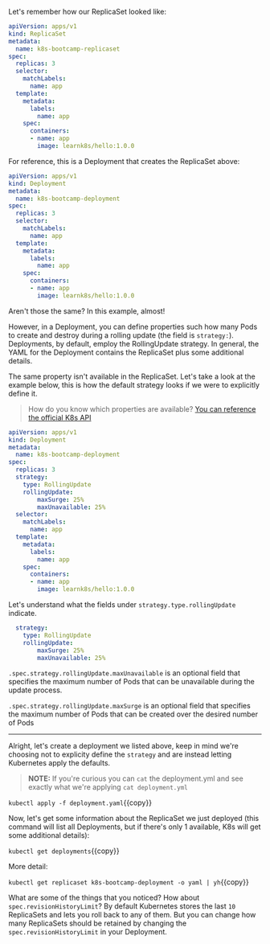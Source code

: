 Let's remember how our ReplicaSet looked like:

```yml
apiVersion: apps/v1
kind: ReplicaSet
metadata:
  name: k8s-bootcamp-replicaset
spec:
  replicas: 3
  selector:
    matchLabels:
      name: app
  template:
    metadata:
      labels:
        name: app
    spec:
      containers:
      - name: app
        image: learnk8s/hello:1.0.0
```

For reference, this is a Deployment that creates the ReplicaSet above:

```yml
apiVersion: apps/v1
kind: Deployment
metadata:
  name: k8s-bootcamp-deployment
spec:
  replicas: 3
  selector:
    matchLabels:
      name: app
  template:
    metadata:
      labels:
        name: app
    spec:
      containers:
      - name: app
        image: learnk8s/hello:1.0.0
```

Aren't those the same? In this example, almost!

However, in a Deployment, you can define properties such how many Pods to create and destroy during a rolling update (the field is `strategy:`). Deployments, by default, employ the RollingUpdate strategy. In general, the YAML for the Deployment contains the ReplicaSet plus some additional details.

The same property isn't available in the ReplicaSet. Let's take a look at the example below, this is how the default strategy looks if we were to explicitly define it.

> How do you know which properties are available? [You can reference the official K8s API](https://kubernetes.io/docs/reference/generated/kubernetes-api/v1.18/#deployment-v1-apps)

```yml
apiVersion: apps/v1
kind: Deployment
metadata:
  name: k8s-bootcamp-deployment
spec:
  replicas: 3
  strategy:
    type: RollingUpdate
    rollingUpdate:
        maxSurge: 25%
        maxUnavailable: 25%  
  selector:
    matchLabels:
      name: app
  template:
    metadata:
      labels:
        name: app
    spec:
      containers:
      - name: app
        image: learnk8s/hello:1.0.0
```

Let's understand what the fields under `strategy.type.rollingUpdate` indicate.

```yml
  strategy:
    type: RollingUpdate
    rollingUpdate:
        maxSurge: 25%
        maxUnavailable: 25%  
```

`.spec.strategy.rollingUpdate.maxUnavailable` is an optional field that specifies the maximum number of Pods that can be unavailable during the update process. 

`.spec.strategy.rollingUpdate.maxSurge` is an optional field that specifies the maximum number of Pods that can be created over the desired number of Pods

---

Alright, let's create a deployment we listed above, keep in mind we're choosing not to explicity define the `strategy` and are instead letting Kubernetes apply the defaults.

> **NOTE:** If you're curious you can `cat` the deployment.yml and see exactly what we're applying `cat deployment.yml`

`kubectl apply -f deployment.yaml`{{copy}}

Now, let's get some information about the ReplicaSet we just deployed (this command will list all Deployments, but if there's only 1 available, K8s will get some additional details):

`kubectl get deployments`{{copy}}

More detail:

`kubectl get replicaset k8s-bootcamp-deployment -o yaml | yh`{{copy}}

What are some of the things that you noticed? How about `spec.revisionHistoryLimit`? By default Kubernetes stores the last `10` ReplicaSets and lets you roll back to any of them. But you can change how many ReplicaSets should be retained by changing the `spec.revisionHistoryLimit` in your Deployment.
